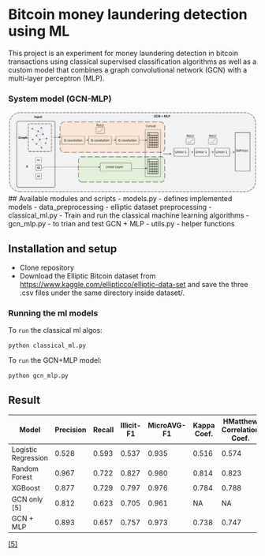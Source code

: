# Bitcoin money laundering detection using ML

This project is an experiment for money laundering detection in bitcoin transactions using classical supervised classification algorithms as well as a custom model that combines a graph convolutional network (GCN) with a multi-layer perceptron (MLP).

### System model (GCN-MLP)
<img src="https://raw.githubusercontent.com/SenayGe/bitcoin-fraud-detection-using-machine-learning/main/figures/sys_model.png" >
## Available modules and scripts
- models.py - defines implemented models
- data_preprocessing - elliptic dataset preprocessing
- classical_ml.py - Train and run the classical machine learning algorithms
- gcn_mlp.py - to trian and test GCN + MLP
- utils.py - helper functions

## Installation and setup
- Clone repository  <br />
- Download the Elliptic Bitcoin dataset from https://www.kaggle.com/ellipticco/elliptic-data-set and save the three .csv files under the same directory inside dataset/.
### Running the ml models
To `run` the classical ml algos:
```
python classical_ml.py
```
To `run` the GCN+MLP model:
```
python gcn_mlp.py
```
## Result

| Model | Precision | Recall | Illicit-F1 | MicroAVG-F1 | Kappa Coef.| HMatthew Correlation Coef. |
| -------- | -------- | -------- | -------- | -------- | -------- | -------- |
| Logistic Regression   | 0.528   | 0.593   | 0.537   | 0.935   | 0.516   | 0.574   |
| Random Forest   | 0.967   | 0.722  | 0.827  | 0.980  | 0.814  | 0.823  |
| XGBoost  | 0.877  | 0.729  | 0.797  | 0.976  | 0.784  | 0.788  |
| GCN only [5] | 0.812  | 0.623  | 0.705  | 0.961  | NA  | NA  |
| GCN + MLP  | 0.893  | 0.657   | 0.757   | 0.973   | 0.738   | 0.747    |

[[5]](https://arxiv.org/abs/1908.02591)

